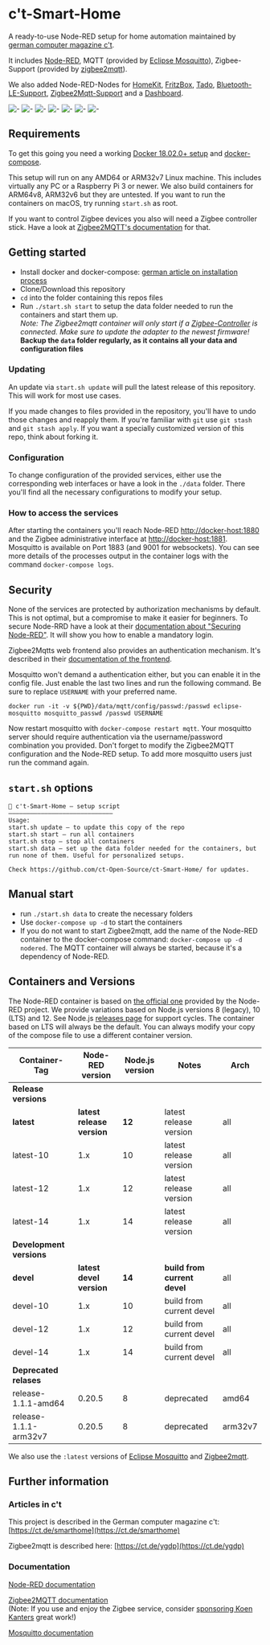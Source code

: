 # c't-Smart-Home

A ready-to-use Node-RED setup for home automation maintained by [german computer magazine c't](https://www.ct.de/smarthome).

It includes [Node-RED](https://nodered.org/), MQTT (provided by [Eclipse Mosquitto](https://mosquitto.org/)), Zigbee-Support (provided by [zigbee2mqtt](https://www.zigbee2mqtt.io/)).

We also added Node-RED-Nodes for [HomeKit](https://github.com/NRCHKB/node-red-contrib-homekit-bridged),  [FritzBox](https://github.com/bashgroup/node-red-contrib-fritz), [Tado](https://github.com/mattdavis90/node-red-contrib-tado-client), [Bluetooth-LE-Support](https://github.com/clausbroch/node-red-contrib-noble-bluetooth), [Zigbee2Mqtt-Support](https://flows.nodered.org/node/node-red-contrib-zigbee2mqtt) and a [Dashboard](https://github.com/node-red/node-red-dashboard).

![-](https://img.shields.io/github/stars/ct-Open-Source/ct-Smart-Home.svg)
![-](https://img.shields.io/github/release/ct-Open-Source/ct-Smart-Home.svg)
![-](https://img.shields.io/docker/pulls/ctmagazin/ctnodered.svg)
![-](https://img.shields.io/docker/stars/ctmagazin/ctnodered.svg)
![-](https://img.shields.io/github/license/ct-Open-Source/ct-Smart-Home.svg)
![-](https://img.shields.io/badge/GitHub-Actions-blueviolet)
![-](https://github.com/ct-Open-Source/ct-Smart-Home/workflows/release/badge.svg)

## Requirements

To get this going you need a working [Docker 18.02.0+ setup](https://docs.docker.com/install/) and [docker-compose](https://docs.docker.com/compose/install/).

This setup will run on any  AMD64 or ARM32v7 Linux machine. This includes virtually any PC or a Raspberry Pi 3 or newer. We also build containers for ARM64v8, ARM32v6 but they are untested. If you want to run the containers on macOS, try running `start.sh` as root.

If you want to control Zigbee devices you also will need a Zigbee controller stick. Have a look at [Zigbee2MQTT's documentation](https://www.zigbee2mqtt.io/getting_started/what_do_i_need.html) for that.

## Getting started

* Install docker and docker-compose: [german article on installation process](https://www.heise.de/ct/artikel/Docker-einrichten-unter-Linux-Windows-macOS-4309355.html?hg=1&hgi=3&hgf=false)
* Clone/Download this repository
* `cd` into the folder containing this repos files
* Run `./start.sh start` to setup the data folder needed to run the containers and start them up.  
*Note: The Zigbee2mqtt container will only start if a [Zigbee-Controller](https://www.zigbee2mqtt.io/information/supported_adapters.html) is connected. Make sure to update the adapter to the newest firmware!*  
**Backup the `data` folder regularly, as it contains all your data and configuration files**

### Updating

An update via `start.sh update` will pull the latest release of this repository. This will work for most use cases.

If you made changes to files provided in the repository, you'll have to undo those changes and reapply them. If you're familiar with `git` use `git stash` and `git stash apply`. If you want a specially customized version of this repo, think about forking it.

### Configuration

To change configuration of the provided services, either use the corresponding web interfaces or have a look in the `./data` folder. There you'll find all the necessary configurations to modify your setup.

### How to access the services

After starting the containers you'll reach Node-RED [http://docker-host:1880](http://docker-host:1880) and the Zigbee administrative interface at [http://docker-host:1881](http://docker-host:1881). Mosquitto is available on Port 1883 (and 9001 for websockets). You can see more details of the processes output in the container logs with the command `docker-compose logs`.

## Security

None of the services are protected by authorization mechanisms by default. This is not optimal, but a compromise to make it easier for beginners. To secure Node-RRD have a look at their [documentation about "Securing Node-RED"](https://nodered.org/docs/user-guide/runtime/securing-node-red). It will show you how to enable a mandatory login.

Zigbee2Mqtts web frontend also provides an authentication mechanism. It's described in their [documentation of the frontend](https://www.zigbee2mqtt.io/information/frontend.htm).

Mosquitto won't demand a authentication either, but you can enable it in the config file. Just enable the last two lines and run the following command. Be sure to replace `USERNAME` with your preferred name.

`docker run -it -v ${PWD}/data/mqtt/config/passwd:/passwd eclipse-mosquitto mosquitto_passwd /passwd USERNAME`

Now restart mosquitto with `docker-compose restart mqtt`. Your mosquitto server should require authentication via the username/password combination you provided. Don't forget to modify the Zigbee2MQTT configuration and the Node-RED setup. To add more mosquitto users just run the command again.

## `start.sh` options

```plaintext
🏡 c't-Smart-Home – setup script
—————————————————————————————
Usage:
start.sh update – to update this copy of the repo
start.sh start – run all containers
start.sh stop – stop all containers
start.sh data – set up the data folder needed for the containers, but run none of them. Useful for personalized setups.

Check https://github.com/ct-Open-Source/ct-Smart-Home/ for updates.
```

## Manual start

* run `./start.sh data` to create the necessary folders
* Use `docker-compose up -d` to start the containers
* If you do not want to start Zigbee2mqtt, add the name of the Node-RED container to the docker-compose command: `docker-compose up -d nodered`. The MQTT container will always be started, because it's a dependency of Node-RED.

## Containers and Versions

The Node-RED container is based on [the official one](https://hub.docker.com/r/nodered/node-red) provided by the Node-RED project. We provide variations based on Node.js versions 8 (legacy), 10 (LTS) and 12. See Node.js [releases page](https://nodejs.org/en/about/releases/) for support cycles. The container based on LTS will always be the default. You can always modify your copy of the compose file to use a different container version.

| Container-Tag | Node-RED version | Node.js version | Notes | Arch |
| - | - | - | - | - |
| **Release versions**
| **latest** | **latest release version** | **12** | latest release version | all |
| latest-10 | 1.x | 10 | latest release version | all |
| latest-12 | 1.x | 12 | latest release version | all |
| latest-14 | 1.x | 14 | latest release version | all |
| **Development versions** |
| **devel** | **latest devel version** | **14** | **build from current devel** | all |
| devel-10 | 1.x | 10 | build from current devel  | all |
| devel-12 | 1.x | 12 | build from current devel  | all |
| devel-14 | 1.x | 14 | build from current devel  | all |
| **Deprecated relases** |
| release-1.1.1-amd64 | 0.20.5 | 8 | deprecated | amd64 |
| release-1.1.1-arm32v7 | 0.20.5 | 8 | deprecated | arm32v7 |

We also use the `:latest` versions of [Eclipse Mosquitto](https://hub.docker.com/_/eclipse-mosquitto) and [Zigbee2mqtt](https://github.com/Koenkk/zigbee2mqtt.io).

## Further information

### Articles in c't

This project is described in the German computer magazine c't: [https://ct.de/smarthome](https://ct.de/smarthome)

Zigbee2mqtt is described here: [https://ct.de/ygdp](https://ct.de/ygdp)

### Documentation

[Node-RED documentation](https://nodered.org/docs/)

[Zigbee2MQTT documentation](https://www.zigbee2mqtt.io/)  
(Note: If you use and enjoy the Zigbee service, consider [sponsoring Koen Kanters](https://www.paypal.com/paypalme/koenkk) great work!)

[Mosquitto documentation](https://mosquitto.org/man/mosquitto-8.html)
